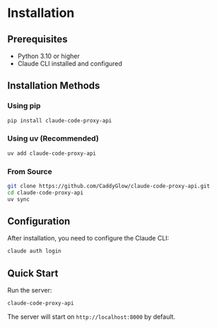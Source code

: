 # Installation

## Prerequisites

- Python 3.10 or higher
- Claude CLI installed and configured

## Installation Methods

### Using pip

```bash
pip install claude-code-proxy-api
```

### Using uv (Recommended)

```bash
uv add claude-code-proxy-api
```

### From Source

```bash
git clone https://github.com/CaddyGlow/claude-code-proxy-api.git
cd claude-code-proxy-api
uv sync
```

## Configuration

After installation, you need to configure the Claude CLI:

```bash
claude auth login
```

## Quick Start

Run the server:

```bash
claude-code-proxy-api
```

The server will start on `http://localhost:8000` by default.